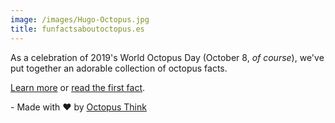 ```yaml
---
image: /images/Hugo-Octopus.jpg
title: funfactsaboutoctopus.es
---
```


As a celebration of 2019's World Octopus Day (October 8, _of course_), we've put together an adorable collection of octopus facts.

[Learn more](/about) or [read the first fact](/three-hearts).

\- Made with ❤️ by [Octopus Think](https://octopusth.ink/)
